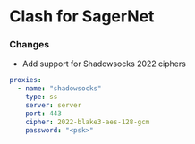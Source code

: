 # Clash for SagerNet

### Changes

* Add support for Shadowsocks 2022 ciphers

```yaml
proxies:
  - name: "shadowsocks"
    type: ss
    server: server
    port: 443
    cipher: 2022-blake3-aes-128-gcm
    password: "<psk>"
```